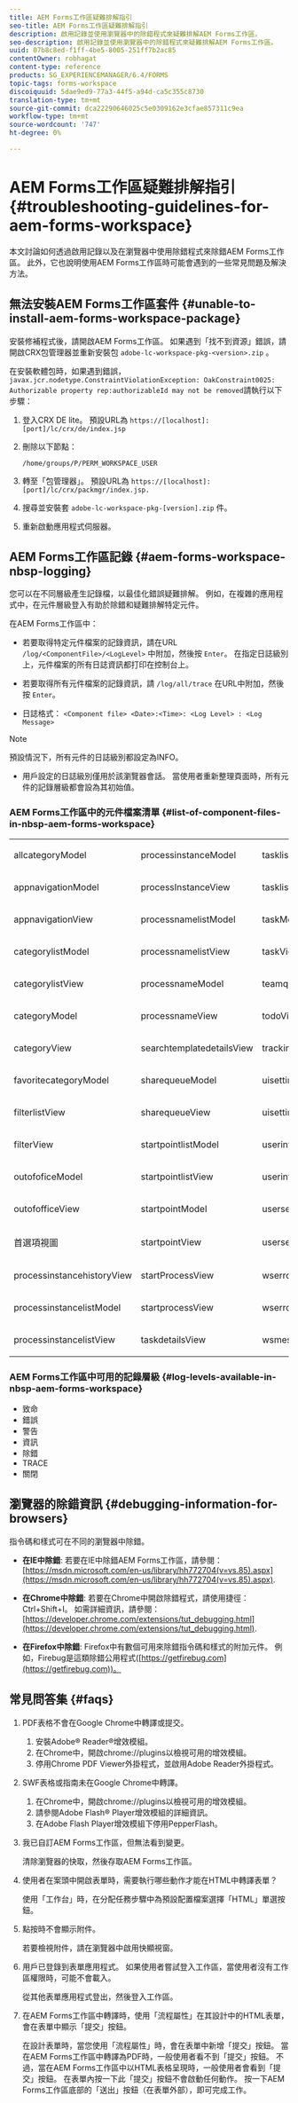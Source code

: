 ```yaml
---
title: AEM Forms工作區疑難排解指引
seo-title: AEM Forms工作區疑難排解指引
description: 啟用記錄並使用瀏覽器中的除錯程式來疑難排解AEM Forms工作區。
seo-description: 啟用記錄並使用瀏覽器中的除錯程式來疑難排解AEM Forms工作區。
uuid: 07b8c8ed-f1ff-4be5-8005-251ff7b2ac85
contentOwner: robhagat
content-type: reference
products: SG_EXPERIENCEMANAGER/6.4/FORMS
topic-tags: forms-workspace
discoiquuid: 5dae9ed9-77a3-44f5-a94d-ca5c355c8730
translation-type: tm+mt
source-git-commit: dca22290646025c5e0309162e3cfae857311c9ea
workflow-type: tm+mt
source-wordcount: '747'
ht-degree: 0%

---
```



# AEM Forms工作區疑難排解指引 {#troubleshooting-guidelines-for-aem-forms-workspace}

本文討論如何透過啟用記錄以及在瀏覽器中使用除錯程式來除錯AEM Forms工作區。 此外，它也說明使用AEM Forms工作區時可能會遇到的一些常見問題及解決方法。

## 無法安裝AEM Forms工作區套件 {#unable-to-install-aem-forms-workspace-package}

安裝修補程式後，請開啟AEM Forms工作區。 如果遇到「找不到資源」錯誤，請開啟CRX包管理器並重新安裝包 `adobe-lc-workspace-pkg-<version>.zip` 。

在安裝軟體包時，如果遇到錯誤， `javax.jcr.nodetype.ConstraintViolationException: OakConstraint0025: Authorizable property rep:authorizableId may not be removed`請執行以下步驟：

1. 登入CRX DE lite。 預設URL為 `https://[localhost]:[port]/lc/crx/de/index.jsp`
1. 刪除以下節點：

   `/home/groups/P/PERM_WORKSPACE_USER`

1. 轉至「包管理器」。 預設URL為 `https://[localhost]:[port]/lc/crx/packmgr/index.jsp.`
1. 搜尋並安裝套 `adobe-lc-workspace-pkg-[version].zip` 件。
1. 重新啟動應用程式伺服器。

## AEM Forms工作區記錄 {#aem-forms-workspace-nbsp-logging}

您可以在不同層級產生記錄檔，以最佳化錯誤疑難排解。 例如，在複雜的應用程式中，在元件層級登入有助於除錯和疑難排解特定元件。

在AEM Forms工作區中：

* 若要取得特定元件檔案的記錄資訊，請在URL `/log/<ComponentFile>/<LogLevel>` 中附加，然後按 `Enter`。 在指定日誌級別上，元件檔案的所有日誌資訊都打印在控制台上。

* 若要取得所有元件檔案的記錄資訊，請 `/log/all/trace` 在URL中附加，然後按 `Enter`。

* 日誌格式： `<Component file> <Date>:<Time>: <Log Level> : <Log Message>`

>[!NOTE]
>
>預設情況下，所有元件的日誌級別都設定為INFO。

* 用戶設定的日誌級別僅用於該瀏覽器會話。 當使用者重新整理頁面時，所有元件的記錄層級都會設為其初始值。

### AEM Forms工作區中的元件檔案清單 {#list-of-component-files-in-nbsp-aem-forms-workspace}

<table> 
 <tbody> 
  <tr> 
   <td><p>allcategoryModel</p> </td> 
   <td><p>processinstanceModel</p> </td> 
   <td><p>tasklistModel</p> </td> 
  </tr> 
  <tr> 
   <td><p>appnavigationModel</p> </td> 
   <td><p>processInstanceView</p> </td> 
   <td><p>tasklistView</p> </td> 
  </tr> 
  <tr> 
   <td><p>appnavigationView</p> </td> 
   <td><p>processnamelistModel</p> </td> 
   <td><p>taskModel</p> </td> 
  </tr> 
  <tr> 
   <td><p>categorylistModel</p> </td> 
   <td><p>processnamelistView</p> </td> 
   <td><p>taskView</p> </td> 
  </tr> 
  <tr> 
   <td><p>categorylistView</p> </td> 
   <td><p>processnameModel</p> </td> 
   <td><p>teamqueuesView</p> </td> 
  </tr> 
  <tr> 
   <td><p>categoryModel</p> </td> 
   <td><p>processnameView</p> </td> 
   <td><p>todoView</p> </td> 
  </tr> 
  <tr> 
   <td><p>categoryView</p> </td> 
   <td><p>searchtemplatedetailsView</p> </td> 
   <td><p>trackingView</p> </td> 
  </tr> 
  <tr> 
   <td><p>favoritecategoryModel</p> </td> 
   <td><p>sharequeueModel</p> </td> 
   <td><p>uisettingsModel</p> </td> 
  </tr> 
  <tr> 
   <td><p>filterlistView</p> </td> 
   <td><p>sharequeueView</p> </td> 
   <td><p>uisettingsView</p> </td> 
  </tr> 
  <tr> 
   <td><p>filterView</p> </td> 
   <td><p>startpointlistModel</p> </td> 
   <td><p>userinfoModel</p> </td> 
  </tr> 
  <tr> 
   <td><p>outofoficeModel</p> </td> 
   <td><p>startpointlistView</p> </td> 
   <td><p>userinfoView</p> </td> 
  </tr> 
  <tr> 
   <td><p>outofofficeView</p> </td> 
   <td><p>startpointModel</p> </td> 
   <td><p>usersearchModel</p> </td> 
  </tr> 
  <tr> 
   <td><p>首選項視圖</p> </td> 
   <td><p>startpointView</p> </td> 
   <td><p>usersearchView</p> </td> 
  </tr> 
  <tr> 
   <td><p>processinstancehistoryView</p> </td> 
   <td><p>startProcessView</p> </td> 
   <td><p>wserrorModel</p> </td> 
  </tr> 
  <tr> 
   <td><p>processinstancelistModel</p> </td> 
   <td><p>startprocessView</p> </td> 
   <td><p>wserrorView</p> </td> 
  </tr> 
  <tr> 
   <td><p>processinstancelistView</p> </td> 
   <td><p>taskdetailsView</p> </td> 
   <td><p>wsmessageView</p> </td> 
  </tr> 
 </tbody> 
</table>

### AEM Forms工作區中可用的記錄層級 {#log-levels-available-in-nbsp-aem-forms-workspace}

* 致命
* 錯誤
* 警告
* 資訊
* 除錯
* TRACE
* 關閉

## 瀏覽器的除錯資訊 {#debugging-information-for-browsers}

指令碼和樣式可在不同的瀏覽器中除錯。

* **在IE中除錯**: 若要在IE中除錯AEM Forms工作區，請參閱： [https://msdn.microsoft.com/en-us/library/hh772704(v=vs.85).aspx](https://msdn.microsoft.com/en-us/library/hh772704(v=vs.85).aspx).

* **在Chrome中除錯**: 若要在Chrome中開啟除錯程式，請使用捷徑： Ctrl+Shift+I。 如需詳細資訊，請參閱： [https://developer.chrome.com/extensions/tut_debugging.html](https://developer.chrome.com/extensions/tut_debugging.html).

* **在Firefox中除錯**: Firefox中有數個可用來除錯指令碼和樣式的附加元件。 例如，Firebug是這類除錯公用程式([https://getfirebug.com](https://getfirebug.com))。

## 常見問答集 {#faqs}

1. PDF表格不會在Google Chrome中轉譯或提交。

   1. 安裝Adobe® Reader®增效模組。
   1. 在Chrome中，開啟chrome://plugins以檢視可用的增效模組。
   1. 停用Chrome PDF Viewer外掛程式，並啟用Adobe Reader外掛程式。

1. SWF表格或指南未在Google Chrome中轉譯。

   1. 在Chrome中，開啟chrome://plugins以檢視可用的增效模組。
   1. 請參閱Adobe Flash® Player增效模組的詳細資訊。
   1. 在Adobe Flash Player增效模組下停用PepperFlash。

1. 我已自訂AEM Forms工作區，但無法看到變更。

   清除瀏覽器的快取，然後存取AEM Forms工作區。

1. 使用者在案頭中開啟表單時，需要執行哪些動作才能在HTML中轉譯表單？

   使用「工作台」時，在分配任務步驟中為預設配置檔案選擇「HTML」單選按鈕。

1. 點按時不會顯示附件。

   若要檢視附件，請在瀏覽器中啟用快顯視窗。

1. 用戶已登錄到表單應用程式。 如果使用者嘗試登入工作區，當使用者沒有工作區權限時，可能不會載入。

   從其他表單應用程式登出，然後登入工作區。

1. 在AEM Forms工作區中轉譯時，使用「流程屬性」在其設計中的HTML表單，會在表單中顯示「提交」按鈕。

   在設計表單時，當您使用「流程屬性」時，會在表單中新增「提交」按鈕。 當在AEM Forms工作區中轉譯為PDF時，一般使用者看不到「提交」按鈕。 不過，當在AEM Forms工作區中以HTML表格呈現時，一般使用者會看到「提交」按鈕。 在表單內按一下此「提交」按鈕不會啟動任何動作。 按一下AEM Forms工作區底部的「送出」按鈕（在表單外部），即可完成工作。
